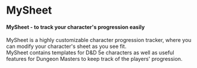 # MySheet
#### MySheet - to track your character's progression easily

MySheet is a highly customizable character progression tracker, where you can modify your character's sheet as you see fit.  
MySheet contains templates for D&D 5e characters as well as useful features for Dungeon Masters to keep track of the players' progression.  
